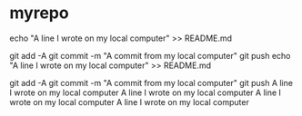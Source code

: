 # myrepo
echo "A line I wrote on my local computer" >> README.md 

git add -A 
git commit -m "A commit from my local computer" 
git push
echo "A line I wrote on my local computer" >> README.md 

git add -A 
git commit -m "A commit from my local computer" 
git push
A line I wrote on my local computer
A line I wrote on my local computer
A line I wrote on my local computer
A line I wrote on my local computer

